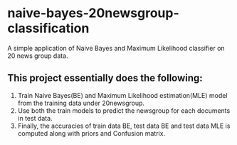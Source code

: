 # naive-bayes-20newsgroup-classification
A simple application of Naive Bayes and Maximum Likelihood classifier on 20 news group data.

## This project essentially does the following:
1. Train Naive Bayes(BE) and Maximum Likelihood estimation(MLE) model from the training data under 20newsgroup.
2. Use both the train models to predict the newsgroup for each documents in test data.
3. Finally, the accuracies of train data BE, test data BE and test data MLE is computed along with priors and Confusion matrix.
